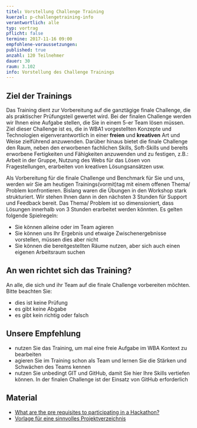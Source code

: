 ```yaml
---
titel: Vorstellung Challenge Training
kuerzel: p-challengetraining-info
verantwortlich: alle
typ: vortrag
pflicht: false
termine: 2017-11-16 09:00
empfohlene-voraussetzungen: 
published: true
anzahl: 120 Teilnehmer
dauer: 30
raum: 3.102
info: Vorstellung des Challenge Trainings
---
```


## Ziel der Trainings

Das Training dient zur Vorbereitung auf die ganztägige finale Challenge, die als praktischer Prüfungsteil gewertet wird. Bei der finalen Challenge werden wir Ihnen eine Aufgabe stellen, die Sie in einem 5-er Team lösen müssen. Ziel dieser Challenge ist es, die in WBA1 vorgestellten Konzepte und Technologien eigenverantwortlich in einer **freien** und **kreativen** Art und Weise zielführend anzuwenden. Darüber hinaus bietet die finale Challenge den Raum, neben den erworbenen fachlichen Skills, Soft-Skills und bereits erworbene Fertigkeiten und Fähigkeiten anzuwenden und zu festigen, z.B.: Arbeit in der Gruppe, Nutzung des Webs für das Lösen von Fragestellungen, erarbeiten von kreativen Lösungsansätzen usw.

Als Vorbereitung für die finale Challenge und Benchmark für Sie und uns, werden wir Sie am heutigen Trainings(vormit)tag mit einem offenen Thema/ Problem konfrontieren. Bislang waren die Übungen in den Workshop stark strukturiert. Wir stehen Ihnen dann in den nächsten 3 Stunden für Support und Feedback bereit. Das Thema/ Problem ist so dimensioniert, dass Lösungen innerhalb von 3 Stunden erarbeitet werden könnten. Es gelten folgende Spielregeln:

- Sie können alleine oder im Team agieren
- Sie können uns Ihr Ergebnis und etwaige Zwischenergebnisse vorstellen, müssen dies aber nicht
- Sie können die bereitgestellten Räume nutzen, aber sich auch einen eigenen Arbeitsraum suchen

## An wen richtet sich das Training?

An alle, die sich und ihr Team auf die finale Challenge vorbereiten möchten. Bitte beachten Sie:
- dies ist keine Prüfung
- es gibt keine Abgabe
- es gibt kein richtig oder falsch
 
## Unsere Empfehlung
- nutzen Sie das Training, um mal eine freie Aufgabe im WBA Kontext zu bearbeiten
- agieren Sie im Training schon als Team und lernen Sie die Stärken und Schwächen des Teams kennen
- nutzen Sie unbedingt GIT und GitHub, damit Sie hier Ihre Skills vertiefen können. In der finalen Challenge ist der Einsatz von GitHub erforderlich

## Material
- [What are the pre requisites to participating in a Hackathon?](https://www.quora.com/What-are-the-pre-requisites-to-participating-in-a-Hackathon?share=1)
- [Vorlage für eine sinnvolles Projektverzeichnis](../../download/project-template.zip)
